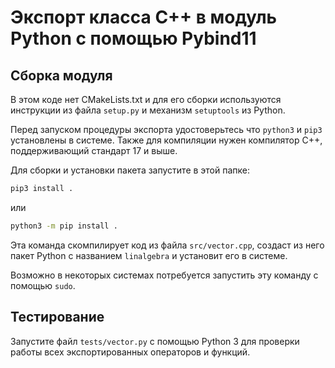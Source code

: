 # Экспорт класса C++ в модуль Python с помощью Pybind11

## Сборка модуля

В этом коде нет CMakeLists.txt и для его сборки используются инструкции из файла `setup.py` и механизм `setuptools` из Python.

Перед запуском процедуры экспорта удостоверьтесь что `python3` и `pip3` установлены в системе. Также для компиляции нужен компилятор C++, поддерживающий стандарт 17 и выше.

Для сборки и установки пакета запустите в этой папке:

```bash
pip3 install .
```

или

```bash
python3 -m pip install .
```

Эта команда скомпилирует код из файла `src/vector.cpp`, создаст из него пакет Python с названием `linalgebra` и установит его в системе. 
 
 Возможно в некоторых системах потребуется запустить эту команду с помощью `sudo`.

## Тестирование

Запустите файл `tests/vector.py` с помощью Python 3 для проверки работы всех экспортированных операторов и функций.